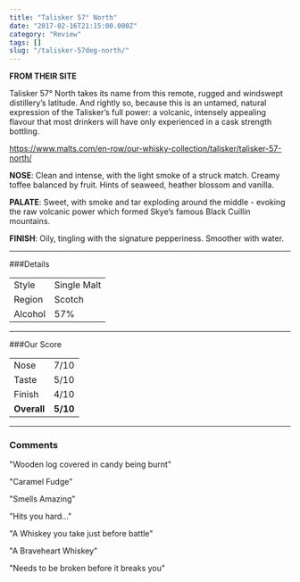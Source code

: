 ```yaml
---
title: "Talisker 57° North"
date: "2017-02-16T21:15:00.000Z"
category: "Review"
tags: []
slug: "/talisker-57deg-north/"
---
```

**FROM THEIR SITE**

Talisker 57° North takes its name from this remote, rugged and windswept distillery’s latitude. And rightly so, because this is an untamed, natural expression of the Talisker’s full power: a volcanic, intensely appealing flavour that most drinkers will have only experienced in a cask strength bottling.

https://www.malts.com/en-row/our-whisky-collection/talisker/talisker-57-north/

**NOSE**: Clean and intense, with the light smoke of a struck match. Creamy toffee balanced by fruit. Hints of seaweed, heather blossom and vanilla.

**PALATE**: Sweet, with smoke and tar exploding around the middle - evoking the raw volcanic power which formed Skye’s famous Black Cuillin mountains.

**FINISH**: Oily, tingling with the signature pepperiness. Smoother with water.

---

###Details
<table>  
<tr>  
<td class="grey">Style</td><td>Single Malt</td>  
</tr>  
<tr>  
<td class="grey">Region</td><td>Scotch</td>  
</tr>  
<tr>  
<td class="grey">Alcohol</td><td>57%</td>  
</tr>  
</table>


---

###Our Score
<table class="score-table">  
<tr>  
<td class="grey">Nose</td><td>7/10</td>  
</tr>  
<tr>  
<td class="grey">Taste</td><td>5/10</td>  
</tr>  
<tr>  
<td class="grey">Finish</td><td>4/10</td>  
</tr>  
<tr>  
<td class="grey"><strong>Overall</strong></td><td><strong>5/10</strong></td>  
</tr>  
</table>

---

### Comments
"Wooden log covered in candy being burnt"

"Caramel Fudge"

"Smells Amazing"

"Hits you hard..."

"A Whiskey you take just before battle"

"A Braveheart Whiskey"

"Needs to be broken before it breaks you"

    